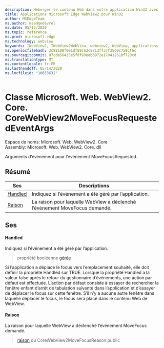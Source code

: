 ```yaml
---
description: Héberger le contenu Web dans votre application Win32 avec le contrôle Microsoft Edge WebView2
title: Applications Microsoft Edge WebView2 pour Win32
author: MSEdgeTeam
ms.author: msedgedevrel
ms.date: 05/12/2020
ms.topic: reference
ms.prod: microsoft-edge
ms.technology: webview
keywords: IWebView2, IWebView2WebView, webview2, WebView, applications Win32, Win32, Edge, ICoreWebView2, ICoreWebView2Controller, contrôle de navigateur, html Edge
ms.openlocfilehash: 3c88108f0e1df89c62c8713ff37f35d0c759cf6c
ms.sourcegitcommit: 07cda56425e5fdf90eeb3972e17041261bf720cd
ms.translationtype: MT
ms.contentlocale: fr-FR
ms.lasthandoff: 05/14/2020
ms.locfileid: "10653632"
---
```

# Classe Microsoft. Web. WebView2. Core. CoreWebView2MoveFocusRequestedEventArgs 

Espace de noms: Microsoft. Web. WebView2. Core \
Assembly: Microsoft. Web. WebView2. Core. dll

Arguments d’événement pour l’événement MoveFocusRequested.

## Résumé

 Ses                        | Descriptions
--------------------------------|---------------------------------------------
[Handled](#handled) | Indiquez si l’événement a été géré par l’application.
[Raison](#reason) | La raison pour laquelle WebView a déclenché l’événement MoveFocus demandé.

## Ses

#### Handled 

Indiquez si l’événement a été géré par l’application.

> propriété booléenne [gérée](#handled)

Si l’application a déplacé le focus vers l’emplacement souhaité, elle doit définir la propriété Handled sur TRUE. Lorsque la propriété Handled a la valeur false après le retour du gestionnaire d’événements, une action par défaut est effectuée. L’action par défaut consiste à essayer de rechercher la fenêtre enfant d’arrêt de tabulation suivante dans l’application et d’essayer de déplacer le focus sur cette fenêtre. S’il n’y a aucune autre fenêtre dans laquelle déplacer le focus, le focus sera placé dans le contenu Web de WebView.

#### Raison 

La raison pour laquelle WebView a déclenché l’événement MoveFocus demandé.

> [raison](#reason) du CoreWebView2MoveFocusReason public

